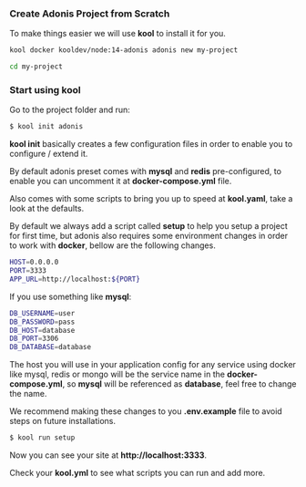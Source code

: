 ### Create Adonis Project from Scratch

To make things easier we will use **kool** to install it for you.

```bash
kool docker kooldev/node:14-adonis adonis new my-project

cd my-project
```

### Start using kool

Go to the project folder and run:

```bash
$ kool init adonis
```

**kool init** basically creates a few configuration files in order to enable you to configure / extend it.

By default adonis preset comes with **mysql** and **redis** pre-configured, to enable you can uncomment it at **docker-compose.yml** file.

Also comes with some scripts to bring you up to speed at **kool.yaml**, take a look at the defaults.

By default we always add a script called **setup** to help you setup a project for first time, but adonis also requires some environment changes in order to work with **docker**, bellow are the following changes.

```bash
HOST=0.0.0.0
PORT=3333
APP_URL=http://localhost:${PORT}
```

If you use something like **mysql**:

```bash
DB_USERNAME=user
DB_PASSWORD=pass
DB_HOST=database
DB_PORT=3306
DB_DATABASE=database
```

The host you will use in your application config for any service using docker like mysql, redis or mongo will be the service name in the **docker-compose.yml**, so **mysql** will be referenced as **database**, feel free to change the name.

We recommend making these changes to you **.env.example** file to avoid steps on future installations.

```bash
$ kool run setup
```

Now you can see your site at **http://localhost:3333**.

Check your **kool.yml** to see what scripts you can run and add more.
